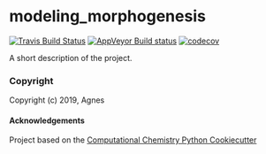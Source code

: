 modeling_morphogenesis
==============================
[//]: # (Badges)
[![Travis Build Status](https://travis-ci.org/REPLACE_WITH_OWNER_ACCOUNT/modeling_morphogenesis.png)](https://travis-ci.org/REPLACE_WITH_OWNER_ACCOUNT/modeling_morphogenesis)
[![AppVeyor Build status](https://ci.appveyor.com/api/projects/status/REPLACE_WITH_APPVEYOR_LINK/branch/master?svg=true)](https://ci.appveyor.com/project/REPLACE_WITH_OWNER_ACCOUNT/modeling_morphogenesis/branch/master)
[![codecov](https://codecov.io/gh/REPLACE_WITH_OWNER_ACCOUNT/modeling_morphogenesis/branch/master/graph/badge.svg)](https://codecov.io/gh/REPLACE_WITH_OWNER_ACCOUNT/modeling_morphogenesis/branch/master)

A short description of the project.

### Copyright

Copyright (c) 2019, Agnes


#### Acknowledgements
 
Project based on the 
[Computational Chemistry Python Cookiecutter](https://github.com/choderalab/cookiecutter-python-comp-chem)
